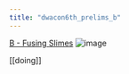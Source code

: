 ```yaml
---
title: "dwacon6th_prelims_b"
---
```


[B - Fusing Slimes](https://atcoder.jp/contests/dwacon6th-prelims/tasks/dwacon6th_prelims_b)
![image](https://gyazo.com/dec383ae2a01c8a991d6677b216628d5/thumb/1000)

[[doing]]
